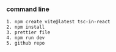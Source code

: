 ### command line
``` 
1. npm create vite@latest tsc-in-react
2. npm install
3. prettier file 
4. npm run dev
5. github repo 